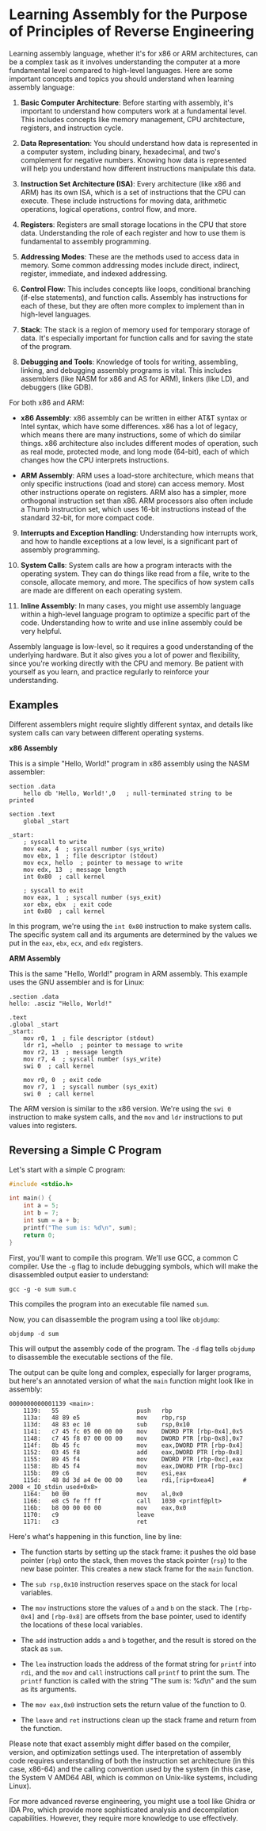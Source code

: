 # Learning Assembly for the Purpose of Principles of Reverse Engineering

Learning assembly language, whether it's for x86 or ARM architectures, can be a complex task as it involves understanding the computer at a more fundamental level compared to high-level languages. Here are some important concepts and topics you should understand when learning assembly language:

1. **Basic Computer Architecture**: Before starting with assembly, it's important to understand how computers work at a fundamental level. This includes concepts like memory management, CPU architecture, registers, and instruction cycle.

2. **Data Representation**: You should understand how data is represented in a computer system, including binary, hexadecimal, and two's complement for negative numbers. Knowing how data is represented will help you understand how different instructions manipulate this data.

3. **Instruction Set Architecture (ISA)**: Every architecture (like x86 and ARM) has its own ISA, which is a set of instructions that the CPU can execute. These include instructions for moving data, arithmetic operations, logical operations, control flow, and more.

4. **Registers**: Registers are small storage locations in the CPU that store data. Understanding the role of each register and how to use them is fundamental to assembly programming.

5. **Addressing Modes**: These are the methods used to access data in memory. Some common addressing modes include direct, indirect, register, immediate, and indexed addressing.

6. **Control Flow**: This includes concepts like loops, conditional branching (if-else statements), and function calls. Assembly has instructions for each of these, but they are often more complex to implement than in high-level languages.

7. **Stack**: The stack is a region of memory used for temporary storage of data. It's especially important for function calls and for saving the state of the program.

8. **Debugging and Tools**: Knowledge of tools for writing, assembling, linking, and debugging assembly programs is vital. This includes assemblers (like NASM for x86 and AS for ARM), linkers (like LD), and debuggers (like GDB).

For both x86 and ARM:

- **x86 Assembly**: x86 assembly can be written in either AT&T syntax or Intel syntax, which have some differences. x86 has a lot of legacy, which means there are many instructions, some of which do similar things. x86 architecture also includes different modes of operation, such as real mode, protected mode, and long mode (64-bit), each of which changes how the CPU interprets instructions.

- **ARM Assembly**: ARM uses a load-store architecture, which means that only specific instructions (load and store) can access memory. Most other instructions operate on registers. ARM also has a simpler, more orthogonal instruction set than x86. ARM processors also often include a Thumb instruction set, which uses 16-bit instructions instead of the standard 32-bit, for more compact code.

9. **Interrupts and Exception Handling**: Understanding how interrupts work, and how to handle exceptions at a low level, is a significant part of assembly programming.

10. **System Calls**: System calls are how a program interacts with the operating system. They can do things like read from a file, write to the console, allocate memory, and more. The specifics of how system calls are made are different on each operating system.

11. **Inline Assembly**: In many cases, you might use assembly language within a high-level language program to optimize a specific part of the code. Understanding how to write and use inline assembly could be very helpful.

Assembly language is low-level, so it requires a good understanding of the underlying hardware. But it also gives you a lot of power and flexibility, since you're working directly with the CPU and memory. Be patient with yourself as you learn, and practice regularly to reinforce your understanding.

## Examples

Different assemblers might require slightly different syntax, and details like system calls can vary between different operating systems.

**x86 Assembly**

This is a simple "Hello, World!" program in x86 assembly using the NASM assembler:

```assembly
section .data
    hello db 'Hello, World!',0   ; null-terminated string to be printed

section .text
    global _start

_start:
    ; syscall to write
    mov eax, 4  ; syscall number (sys_write)
    mov ebx, 1  ; file descriptor (stdout)
    mov ecx, hello  ; pointer to message to write
    mov edx, 13  ; message length
    int 0x80  ; call kernel

    ; syscall to exit
    mov eax, 1  ; syscall number (sys_exit)
    xor ebx, ebx  ; exit code
    int 0x80  ; call kernel
```

In this program, we're using the `int 0x80` instruction to make system calls. The specific system call and its arguments are determined by the values we put in the `eax`, `ebx`, `ecx`, and `edx` registers.

**ARM Assembly**

This is the same "Hello, World!" program in ARM assembly. This example uses the GNU assembler and is for Linux:

```assembly
.section .data
hello: .asciz "Hello, World!"

.text
.global _start
_start:
    mov r0, 1  ; file descriptor (stdout)
    ldr r1, =hello  ; pointer to message to write
    mov r2, 13  ; message length
    mov r7, 4  ; syscall number (sys_write)
    swi 0  ; call kernel

    mov r0, 0  ; exit code
    mov r7, 1  ; syscall number (sys_exit)
    swi 0  ; call kernel
```

The ARM version is similar to the x86 version. We're using the `swi 0` instruction to make system calls, and the `mov` and `ldr` instructions to put values into registers.

## Reversing a Simple C Program

Let's start with a simple C program:

```c
#include <stdio.h>

int main() {
    int a = 5;
    int b = 7;
    int sum = a + b;
    printf("The sum is: %d\n", sum);
    return 0;
}
```

First, you'll want to compile this program. We'll use GCC, a common C compiler. Use the `-g` flag to include debugging symbols, which will make the disassembled output easier to understand:

```
gcc -g -o sum sum.c
```

This compiles the program into an executable file named `sum`.

Now, you can disassemble the program using a tool like `objdump`:

```
objdump -d sum
```

This will output the assembly code of the program. The `-d` flag tells `objdump` to disassemble the executable sections of the file.

The output can be quite long and complex, especially for larger programs, but here's an annotated version of what the `main` function might look like in assembly:

```assembly
0000000000001139 <main>:
    1139:	55                   	push   rbp
    113a:	48 89 e5             	mov    rbp,rsp
    113d:	48 83 ec 10          	sub    rsp,0x10
    1141:	c7 45 fc 05 00 00 00 	mov    DWORD PTR [rbp-0x4],0x5
    1148:	c7 45 f8 07 00 00 00 	mov    DWORD PTR [rbp-0x8],0x7
    114f:	8b 45 fc             	mov    eax,DWORD PTR [rbp-0x4]
    1152:	03 45 f8             	add    eax,DWORD PTR [rbp-0x8]
    1155:	89 45 f4             	mov    DWORD PTR [rbp-0xc],eax
    1158:	8b 45 f4             	mov    eax,DWORD PTR [rbp-0xc]
    115b:	89 c6                	mov    esi,eax
    115d:	48 8d 3d a4 0e 00 00 	lea    rdi,[rip+0xea4]        # 2008 <_IO_stdin_used+0x8>
    1164:	b0 00                	mov    al,0x0
    1166:	e8 c5 fe ff ff       	call   1030 <printf@plt>
    116b:	b8 00 00 00 00       	mov    eax,0x0
    1170:	c9                   	leave  
    1171:	c3                   	ret    
```

Here's what's happening in this function, line by line:

- The function starts by setting up the stack frame: it pushes the old base pointer (`rbp`) onto the stack, then moves the stack pointer (`rsp`) to the new base pointer. This creates a new stack frame for the `main` function.

- The `sub rsp,0x10` instruction reserves space on the stack for local variables.

- The `mov` instructions store the values of `a` and `b` on the stack. The `[rbp-0x4]` and `[rbp-0x8]` are offsets from the base pointer, used to identify the locations of these local variables.

- The `add` instruction adds `a` and `b` together, and the result is stored on the stack as `sum`.

- The `lea` instruction loads the address of the format string for `printf` into `rdi`, and the `mov` and `call` instructions call `printf` to print the sum. The `printf` function is called with the string "The sum is: %d\n" and the sum as its arguments.

- The `mov eax,0x0` instruction sets the return value of the function to 0.

- The `leave` and `ret` instructions clean up the stack frame and return from the function.

Please note that exact assembly might differ based on the compiler, version, and optimization settings used. The interpretation of assembly code requires understanding of both the instruction set architecture (in this case, x86-64) and the calling convention used by the system (in this case, the System V AMD64 ABI, which is common on Unix-like systems, including Linux).

For more advanced reverse engineering, you might use a tool like Ghidra or IDA Pro, which provide more sophisticated analysis and decompilation capabilities. However, they require more knowledge to use effectively. 
